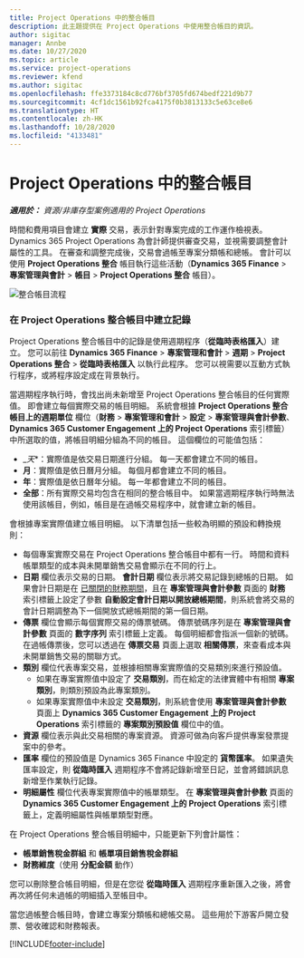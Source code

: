 ```yaml
---
title: Project Operations 中的整合帳目
description: 此主題提供在 Project Operations 中使用整合帳目的資訊。
author: sigitac
manager: Annbe
ms.date: 10/27/2020
ms.topic: article
ms.service: project-operations
ms.reviewer: kfend
ms.author: sigitac
ms.openlocfilehash: ffe3373184c8cd776bf3705fd674bedf221d9b77
ms.sourcegitcommit: 4cf1dc1561b92fca4175f0b3813133c5e63ce8e6
ms.translationtype: HT
ms.contentlocale: zh-HK
ms.lasthandoff: 10/28/2020
ms.locfileid: "4133481"
---
```

# <a name="integration-journal-in-project-operations"></a>Project Operations 中的整合帳目

_**適用於：** 資源/非庫存型案例適用的 Project Operations_

時間和費用項目會建立 **實際** 交易，表示針對專案完成的工作運作檢視表。 Dynamics 365 Project Operations 為會計師提供審查交易，並視需要調整會計屬性的工具。 在審查和調整完成後，交易會過帳至專案分類帳和總帳。 會計可以使用 **Project Operations 整合** 帳目執行這些活動（**Dynamics 365 Finance** > **專案管理與會計** > **帳目** > **Project Operations 整合** 帳目）。

![整合帳目流程](./media/IntegrationJournal.png)

### <a name="create-records-in-the-project-operations-integration-journal"></a>在 Project Operations 整合帳目中建立記錄

Project Operations 整合帳目中的記錄是使用週期程序（**從臨時表格匯入**）建立。 您可以前往 **Dynamics 365 Finance** > **專案管理和會計** > **週期** > **Project Operations 整合** > **從臨時表格匯入** 以執行此程序。 您可以視需要以互動方式執行程序，或將程序設定成在背景執行。

當週期程序執行時，會找出尚未新增至 Project Operations 整合帳目的任何實際值。 即會建立每個實際交易的帳目明細。
系統會根據 **Project Operations 整合帳目上的週期單位** 欄位（**財務** > **專案管理和會計** > **設定** > **專案管理與會計參數**、**Dynamics 365 Customer Engagement 上的 Project Operations** 索引標籤）中所選取的值，將帳目明細分組為不同的帳目。 這個欄位的可能值包括：

  - _*天**：實際值是依交易日期進行分組。 每一天都會建立不同的帳目。
  - **月**：實際值是依日曆月分組。 每個月都會建立不同的帳目。
  - **年**：實際值是依日曆年分組。 每一年都會建立不同的帳目。
  - **全部**：所有實際交易均包含在相同的整合帳目中。 如果當週期程序執行時無法使用該帳目，例如，帳目是在過帳交易程序中，就會建立新的帳目。

會根據專案實際值建立帳目明細。 以下清單包括一些較為明顯的預設和轉換規則：

  - 每個專案實際交易在 Project Operations 整合帳目中都有一行。 時間和資料帳單類型的成本與未開單銷售交易會顯示在不同的行上。
  - **日期** 欄位表示交易的日期。 **會計日期** 欄位表示將交易記錄到總帳的日期。 如果會計日期是在 [已關閉的財務期間](https://docs.microsoft.com/dynamics365/finance/general-ledger/close-general-ledger-at-period-end)，且在 **專案管理與會計參數** 頁面的 **財務** 索引標籤上設定了參數 **自動設定會計日期以開放總帳期間**，則系統會將交易的會計日期調整為下一個開放式總帳期間的第一個日期。
  - **傳票** 欄位會顯示每個實際交易的傳票號碼。 傳票號碼序列是在 **專案管理與會計參數** 頁面的 **數字序列** 索引標籤上定義。 每個明細都會指派一個新的號碼。 在過帳傳票後，您可以透過在 **傳票交易** 頁面上選取 **相關傳票**，來查看成本與未開單銷售交易的關聯方式。
  - **類別** 欄位代表專案交易，並根據相關專案實際值的交易類別來進行預設值。
    - 如果在專案實際值中設定了 **交易類別**，而在給定的法律實體中有相關 **專案類別**，則類別預設為此專案類別。
    - 如果專案實際值中未設定 **交易類別**，則系統會使用 **專案管理與會計參數** 頁面上 **Dynamics 365 Customer Engagement 上的 Project Operations** 索引標籤的 **專案類別預設值** 欄位中的值。
  - **資源** 欄位表示與此交易相關的專案資源。 資源可做為向客戶提供專案發票提案中的參考。
  - **匯率** 欄位的預設值是 Dynamics 365 Finance 中設定的 **貨幣匯率**。 如果遺失匯率設定，則 **從臨時匯入** 週期程序不會將記錄新增至日記，並會將錯誤訊息新增至作業執行記錄。
  - **明細屬性** 欄位代表專案實際值中的帳單類型。 在 **專案管理與會計參數** 頁面的 **Dynamics 365 Customer Engagement 上的 Project Operations** 索引標籤上，定義明細屬性與帳單類型對應。

在 Project Operations 整合帳目明細中，只能更新下列會計屬性：

- **帳單銷售稅金群組** 和 **帳單項目銷售稅金群組**
- **財務維度**（使用 **分配金額** 動作）

您可以刪除整合帳目明細，但是在您從 **從臨時匯入** 週期程序重新匯入之後，將會再次將任何未過帳的明細插入至帳目中。

當您過帳整合帳目時，會建立專案分類帳和總帳交易。 這些用於下游客戶開立發票、營收確認和財務報表。


[!INCLUDE[footer-include](../includes/footer-banner.md)]